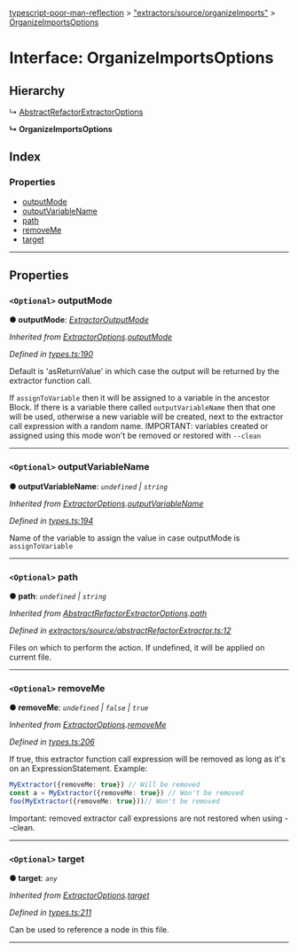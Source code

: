 [typescript-poor-man-reflection](../README.md) > ["extractors/source/organizeImports"](../modules/_extractors_source_organizeimports_.md) > [OrganizeImportsOptions](../interfaces/_extractors_source_organizeimports_.organizeimportsoptions.md)

# Interface: OrganizeImportsOptions

## Hierarchy

↳  [AbstractRefactorExtractorOptions](_extractors_source_abstractrefactorextractor_.abstractrefactorextractoroptions.md)

**↳ OrganizeImportsOptions**

## Index

### Properties

* [outputMode](_extractors_source_organizeimports_.organizeimportsoptions.md#outputmode)
* [outputVariableName](_extractors_source_organizeimports_.organizeimportsoptions.md#outputvariablename)
* [path](_extractors_source_organizeimports_.organizeimportsoptions.md#path)
* [removeMe](_extractors_source_organizeimports_.organizeimportsoptions.md#removeme)
* [target](_extractors_source_organizeimports_.organizeimportsoptions.md#target)

---

## Properties

<a id="outputmode"></a>

### `<Optional>` outputMode

**● outputMode**: *[ExtractorOutputMode](../modules/_types_.md#extractoroutputmode)*

*Inherited from [ExtractorOptions](_types_.extractoroptions.md).[outputMode](_types_.extractoroptions.md#outputmode)*

*Defined in [types.ts:190](https://github.com/cancerberoSgx/typescript-poor-man-reflection/blob/667880b/src/types.ts#L190)*

Default is 'asReturnValue' in which case the output will be returned by the extractor function call.

If `assignToVariable` then it will be assigned to a variable in the ancestor Block. If there is a variable there called `outputVariableName` then that one will be used, otherwise a new variable will be created, next to the extractor call expression with a random name. IMPORTANT: variables created or assigned using this mode won't be removed or restored with `--clean`

___
<a id="outputvariablename"></a>

### `<Optional>` outputVariableName

**● outputVariableName**: *`undefined` \| `string`*

*Inherited from [ExtractorOptions](_types_.extractoroptions.md).[outputVariableName](_types_.extractoroptions.md#outputvariablename)*

*Defined in [types.ts:194](https://github.com/cancerberoSgx/typescript-poor-man-reflection/blob/667880b/src/types.ts#L194)*

Name of the variable to assign the value in case outputMode is `assignToVariable`

___
<a id="path"></a>

### `<Optional>` path

**● path**: *`undefined` \| `string`*

*Inherited from [AbstractRefactorExtractorOptions](_extractors_source_abstractrefactorextractor_.abstractrefactorextractoroptions.md).[path](_extractors_source_abstractrefactorextractor_.abstractrefactorextractoroptions.md#path)*

*Defined in [extractors/source/abstractRefactorExtractor.ts:12](https://github.com/cancerberoSgx/typescript-poor-man-reflection/blob/667880b/src/extractors/source/abstractRefactorExtractor.ts#L12)*

Files on which to perform the action. If undefined, it will be applied on current file.

___
<a id="removeme"></a>

### `<Optional>` removeMe

**● removeMe**: *`undefined` \| `false` \| `true`*

*Inherited from [ExtractorOptions](_types_.extractoroptions.md).[removeMe](_types_.extractoroptions.md#removeme)*

*Defined in [types.ts:206](https://github.com/cancerberoSgx/typescript-poor-man-reflection/blob/667880b/src/types.ts#L206)*

If true, this extractor function call expression will be removed as long as it's on an ExpressionStatement. Example:

```ts
MyExtractor({removeMe: true}) // Will be removed
const a = MyExtractor({removeMe: true}) // Won't be removed
foo(MyExtractor({removeMe: true}))// Won't be removed
```

Important: removed extractor call expressions are not restored when using --clean.

___
<a id="target"></a>

### `<Optional>` target

**● target**: *`any`*

*Inherited from [ExtractorOptions](_types_.extractoroptions.md).[target](_types_.extractoroptions.md#target)*

*Defined in [types.ts:211](https://github.com/cancerberoSgx/typescript-poor-man-reflection/blob/667880b/src/types.ts#L211)*

Can be used to reference a node in this file.

___

